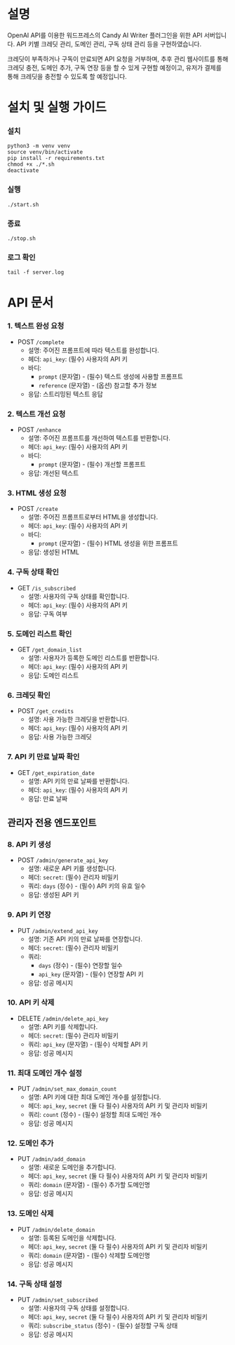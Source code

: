 # 설명
OpenAI API를 이용한 워드프레스의 Candy AI Writer 플러그인을 위한 API 서버입니다.
API 키별 크레딧 관리, 도메인 관리, 구독 상태 관리 등을 구현하였습니다.

크레딧이 부족하거나 구독이 만료되면 API 요청을 거부하며, 추후 관리 웹사이트를 통해 크레딧 충전, 도메인 추가, 구독 연장 등을 할 수 있게 구현할 예정이고, 유저가 결제를 통해 크레딧을 충전할 수 있도록 할 예정입니다.


# 설치 및 실행 가이드
### 설치
```
python3 -m venv venv
source venv/bin/activate
pip install -r requirements.txt
chmod +x ./*.sh
deactivate
```

### 실행
```
./start.sh
```

### 종료
```
./stop.sh
```

### 로그 확인
```
tail -f server.log
```


# API 문서

### 1. 텍스트 완성 요청
- POST `/complete`
  - 설명: 주어진 프롬프트에 따라 텍스트를 완성합니다.
  - 헤더: `api_key`: (필수) 사용자의 API 키
  - 바디:
    - `prompt` (문자열) - (필수) 텍스트 생성에 사용할 프롬프트
    - `reference` (문자열) - (옵션) 참고할 추가 정보
  - 응답: 스트리밍된 텍스트 응답

### 2. 텍스트 개선 요청
- POST `/enhance`
  - 설명: 주어진 프롬프트를 개선하여 텍스트를 반환합니다.
  - 헤더: `api_key`: (필수) 사용자의 API 키
  - 바디:
    - `prompt` (문자열) - (필수) 개선할 프롬프트
  - 응답: 개선된 텍스트

### 3. HTML 생성 요청
- POST `/create`
  - 설명: 주어진 프롬프트로부터 HTML을 생성합니다.
  - 헤더: `api_key`: (필수) 사용자의 API 키
  - 바디:
    - `prompt` (문자열) - (필수) HTML 생성을 위한 프롬프트
  - 응답: 생성된 HTML

### 4. 구독 상태 확인
- GET `/is_subscribed`
  - 설명: 사용자의 구독 상태를 확인합니다.
  - 헤더: `api_key`: (필수) 사용자의 API 키
  - 응답: 구독 여부

### 5. 도메인 리스트 확인
- GET `/get_domain_list`
  - 설명: 사용자가 등록한 도메인 리스트를 반환합니다.
  - 헤더: `api_key`: (필수) 사용자의 API 키
  - 응답: 도메인 리스트

### 6. 크레딧 확인
- POST `/get_credits`
  - 설명: 사용 가능한 크레딧을 반환합니다.
  - 헤더: `api_key`: (필수) 사용자의 API 키
  - 응답: 사용 가능한 크레딧

### 7. API 키 만료 날짜 확인
- GET `/get_expiration_date`
  - 설명: API 키의 만료 날짜를 반환합니다.
  - 헤더: `api_key`: (필수) 사용자의 API 키
  - 응답: 만료 날짜

## 관리자 전용 엔드포인트

### 8. API 키 생성
- POST `/admin/generate_api_key`
  - 설명: 새로운 API 키를 생성합니다.
  - 헤더: `secret`: (필수) 관리자 비밀키
  - 쿼리: `days` (정수) - (필수) API 키의 유효 일수
  - 응답: 생성된 API 키

### 9. API 키 연장
- PUT `/admin/extend_api_key`
  - 설명: 기존 API 키의 만료 날짜를 연장합니다.
  - 헤더: `secret`: (필수) 관리자 비밀키
  - 쿼리:
    - `days` (정수) - (필수) 연장할 일수
    - `api_key` (문자열) - (필수) 연장할 API 키
  - 응답: 성공 메시지

### 10. API 키 삭제
- DELETE `/admin/delete_api_key`
  - 설명: API 키를 삭제합니다.
  - 헤더: `secret`: (필수) 관리자 비밀키
  - 쿼리: `api_key` (문자열) - (필수) 삭제할 API 키
  - 응답: 성공 메시지

### 11. 최대 도메인 개수 설정
- PUT `/admin/set_max_domain_count`
  - 설명: API 키에 대한 최대 도메인 개수를 설정합니다.
  - 헤더: `api_key`, `secret` (둘 다 필수) 사용자의 API 키 및 관리자 비밀키
  - 쿼리: `count` (정수) - (필수) 설정할 최대 도메인 개수
  - 응답: 성공 메시지

### 12. 도메인 추가
- PUT `/admin/add_domain`
  - 설명: 새로운 도메인을 추가합니다.
  - 헤더: `api_key`, `secret` (둘 다 필수) 사용자의 API 키 및 관리자 비밀키
  - 쿼리: `domain` (문자열) - (필수) 추가할 도메인명
  - 응답: 성공 메시지

### 13. 도메인 삭제
- PUT `/admin/delete_domain`
  - 설명: 등록된 도메인을 삭제합니다.
  - 헤더: `api_key`, `secret` (둘 다 필수) 사용자의 API 키 및 관리자 비밀키
  - 쿼리: `domain` (문자열) - (필수) 삭제할 도메인명
  - 응답: 성공 메시지

### 14. 구독 상태 설정
- PUT `/admin/set_subscribed`
  - 설명: 사용자의 구독 상태를 설정합니다.
  - 헤더: `api_key`, `secret` (둘 다 필수) 사용자의 API 키 및 관리자 비밀키
  - 쿼리: `subscribe_status` (정수) - (필수) 설정할 구독 상태
  - 응답: 성공 메시지
